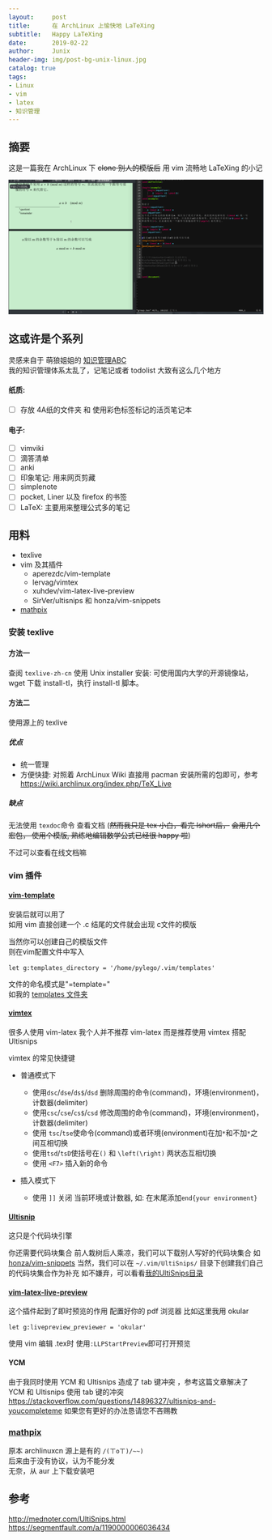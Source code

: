 ```yaml
---
layout:     post
title:      在 ArchLinux 上愉快地 LaTeXing
subtitle:   Happy LaTeXing
date:       2019-02-22
author:     Junix
header-img: img/post-bg-unix-linux.jpg
catalog: true
tags:
- Linux
- vim
- latex
- 知识管理
---
```


## 摘要
这是一篇我在 ArchLinux 下 ~~clone 别人的模版后~~ 用 vim 流畅地 LaTeXing 的小记

![效果图](/img/latexing.gif)

## 这或许是个系列

灵感来自于 萌狼姐姐的 [知识管理ABC](https://blog.yoitsu.moe/life/knowledge_manage_0.html)  
我的知识管理体系太乱了，记笔记或者 todolist 大致有这么几个地方

#### 纸质:
* [ ] 存放 4A纸的文件夹 和 使用彩色标签标记的活页笔记本
#### 电子:
* [ ] vimviki 
* [ ] 滴答清单
* [ ] anki
* [ ] 印象笔记: 用来网页剪藏
* [ ] simplenote
* [ ] pocket, Liner 以及 firefox 的书签
* [ ] LaTeX: 主要用来整理公式多的笔记

## 用料
* texlive
* vim 及其插件
	* aperezdc/vim-template
	* lervag/vimtex
	* xuhdev/vim-latex-live-preview
	* SirVer/ultisnips 和 honza/vim-snippets
* [mathpix](https://mathpix.com/)

### 安装 texlive
#### 方法一
查阅 `texlive-zh-cn`
使用 Unix installer 安装: 可使用国内大学的开源镜像站，wget 下载 install-tl，执行
install-tl 脚本。

#### 方法二
使用源上的 texlive

##### 优点
* 统一管理
* 方便快捷: 对照着 ArchLinux Wiki 直接用 pacman 安装所需的包即可，参考
  <https://wiki.archlinux.org/index.php/TeX_Live>

##### 缺点
无法使用 `texdoc`命令 查看文档  (~~然而我只是 tex 小白，看完 lshort后，~~
~~会用几个宏包， 使用个模版, 熟练地编辑数学公式已经很 happy 啦~~)

不过可以查看在线文档嘛

### vim 插件
#### [vim-template](https://github.com/aperezdc/vim-template)
安装后就可以用了  
如用 vim 直接创建一个 .c 结尾的文件就会出现 c文件的模版

当然你可以创建自己的模版文件  
则在vim配置文件中写入

```
let g:templates_directory = '/home/pylego/.vim/templates'
```
文件的命名模式是"=template=<pattern>"  
如我的 [templates 文件夹](https://github.com/junyixu/dotfiles/tree/master/vim/templates)


#### [vimtex](https://github.com/lervag/vimtex)
很多人使用 vim-latex 
我个人并不推荐 vim-latex 而是推荐使用 vimtex 搭配 Ultisnips

vimtex 的常见快捷键
* 普通模式下
	- 使用`dsc`/`dse`/`ds$`/`dsd` 删除周围的命令(command)，环境(environment)，计数器(delimiter)
	- 使用`csc`/`cse`/`cs$`/`csd` 修改周围的命令(command)，环境(environment)，计数器(delimiter)
	- 使用 `tsc`/`tse`使命令(command)或者环境(environment)在加`*`和不加`*`之间互相切换
	-  使用`tsd`/`tsD`使括号在`()` 和 `\left(\right)` 两状态互相切换
	- 使用 `<F7>` 插入新的命令


* 插入模式下
	* 使用 `]]` 关闭 当前环境或计数器, 如: 在末尾添加`end{your environment}`

#### [Ultisnip](https://github.com/SirVer/ultisnips)
这只是个代码块引擎

你还需要代码块集合
前人栽树后人乘凉，我们可以下载别人写好的代码块集合 如 [honza/vim-snippets](https://github.com/honza/vim-snippets)
当然，我们可以在 `~/.vim/UltiSnips/` 目录下创建我们自己的代码块集合作为补充
如不嫌弃，可以看看[我的UltiSnips目录](https://github.com/junyixu/dotfiles/tree/master/vim)

#### [vim-latex-live-preview](https://github.com/xuhdev/vim-latex-live-preview)
这个插件起到了即时预览的作用
配置好你的 pdf 浏览器 比如这里我用 okular
```
let g:livepreview_previewer = 'okular'
```
使用 vim 编辑 .tex时 使用`:LLPStartPreview`即可打开预览

#### YCM
由于我同时使用 YCM 和 Ultisnips 造成了 tab 键冲突
，参考这篇文章解决了 YCM 和 Ultisnips 使用 tab 键的冲突
	  <https://stackoverflow.com/questions/14896327/ultisnips-and-youcompleteme>
如果您有更好的办法恳请您不吝赐教

### [mathpix](https://mathpix.com/)
原本 archlinuxcn 源上是有的  `/(ㄒoㄒ)/~~)`  
后来由于没有协议，认为不能分发  
无奈，从 aur 上下载安装吧
	  
## 参考
<http://mednoter.com/UltiSnips.html>
<https://segmentfault.com/a/1190000006036434>
